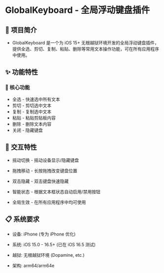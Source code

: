 # GlobalKeyboard - 全局浮动键盘插件
## 📱 项目简介
- GlobalKeyboard 是一个为 iOS 15+ 无根越狱环境开发的全局浮动键盘插件，提供全选、剪切、复制、粘贴、删除等常用文本操作功能，可在所有应用程序中使用。

## ✨ 功能特性
### 🔧 核心功能
- 全选 - 快速选中所有文本
- 剪切 - 剪切选中文本
- 复制 - 复制选中文本
- 粘贴 - 粘贴剪贴板内容
- 删除 - 删除文本内容
- 关闭 - 隐藏键盘

## 🎯 交互特性
- 摇动切换 - 摇动设备显示/隐藏键盘

- 拖拽移动 - 长按拖拽改变键盘位置

- 双击隐藏 - 双击键盘快速隐藏

- 智能状态 - 根据文本框状态自动启用/禁用按钮

- 全局生效 - 在所有应用程序中均可使用

## 📋 系统要求
- 设备: iPhone (专为 iPhone 优化)

- 系统: iOS 15.0 - 16.5+ (已在 iOS 16.5 测试)

- 越狱: 无根越狱环境 (Dopamine, etc.)

- 架构: arm64/arm64e
